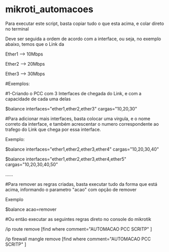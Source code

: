 # mikroti_automacoes
Para executar este script, basta copiar tudo o que esta acima, e colar direto no terminal

Deve ser seguida a ordem de acordo com a interface, ou seja, no exemplo abaixo, temos que o Link da

Ether1 --> 10Mbps

Ether2 --> 20Mbps

Ether3 --> 30Mbps

#Exemplos:

#1-Criando o PCC com 3 Interfaces de chegada do Link, e com a capacidade de cada uma delas

$balance interfaces="ether1,ether2,ether3" cargas="10,20,30"

#Para adicionar mais interfaces, basta colocar uma virgula, e o nome correto da interface, e também acrescentar o numero correspondente ao trafego do Link que chega por essa interface.

Exemplo:

$balance interfaces="ether1,ether2,ether3,ether4" cargas="10,20,30,40"

$balance interfaces="ether1,ether2,ether3,ether4,ether5" cargas="10,20,30,40,50"

......

#Para remover as regras criadas, basta executar tudo da forma que está acima, informando o parametro "acao" com opção de remover

Exemplo

$balance acao=remover

#Ou então executar as seguintes regras direto no console do mikrotik

/ip route remove [find where comment="AUTOMACAO PCC SCRITP" ]

/ip firewall mangle remove [find where comment="AUTOMACAO PCC SCRITP" ]
